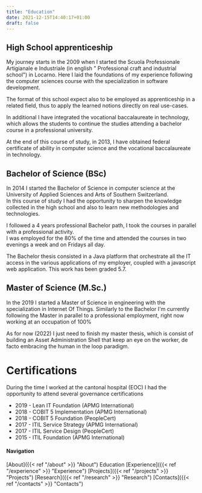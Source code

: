 ```yaml
---
title: "Education"
date: 2021-12-15T14:40:17+01:00 
draft: false
---
```


## High School apprenticeship

My journey starts in the 2009 when I started the Scuola Professionale Artigianale e Industriale (in english "
Professional craft and industrial school") in Locarno. Here I laid the foundations of my experience following the
computer sciences course with the specialization in software development.

The format of this school expect also to be employed as apprenticeship in a related field, thus to apply the learned
notions directly on real use-cases.

In additional I have integrated the vocational baccalaureate in technology, which allows the students to continue the
studies attending a bachelor course in a professional university.

At the end of this course of study, in 2013, I have obtained federal certificate of ability in computer science and the
vocational baccalaureate in technology.

## Bachelor of Science (BSc)

In 2014 I started the Bachelor of Science in computer science at the University of Applied Sciences and Arts of Southern
Switzerland.  
In this course of study I had the opportunity to sharpen the knowledge collected in the high school and also to learn
new methodologies and technologies.  

I followed a 4 years professional Bachelor path, I took the courses in parallel with a professional activity.    
I was employed for the 80% of the time and attended the courses in two evenings a week and on Fridays all day.

The Bachelor thesis consisted in a Java platform that orchestrate all the IT access in the various applications of my
employer, coupled with a javascript web application. This work has been graded 5.7.

## Master of Science (M.Sc.)

In the 2019 I started a Master of Science in engineering with the specialization in Internet Of Things. Similarly to the
Bachelor I'm currently following the Master in parallel to a professional employment, right now working at an occupation
of 100%

As for now (2022) I just need to finish my master thesis, which is consist of building an Asset Administration Shell
that keep an eye on the worker, de facto embracing the human in the loop paradigm.

# Certifications

During the time I worked at the cantonal hospital (EOC) I had the opportunity to attend several governance
certifications

* 2019 - Lean IT Foundation (APMG International)
* 2018 - COBIT 5 Implementation (APMG International)
* 2018 - COBIT 5 Foundation (PeopleCert)
* 2017 - ITIL Service Strategy (APMG International)
* 2017 - ITIL Service Design (PeopleCert)
* 2015 - ITIL Foundation (APMG International)

#### Navigation
[About]({{< ref "/about" >}} "About")
Education
[Experience]({{< ref "/experience" >}} "Experience")
[Projects]({{< ref "/projects" >}} "Projects")
[Research]({{< ref "/research" >}} "Research")
[Contacts]({{< ref "/contacts" >}} "Contacts")

